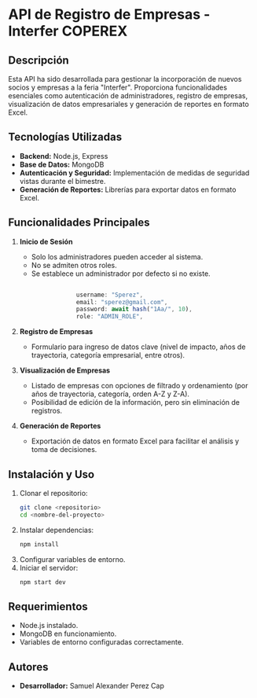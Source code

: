 # API de Registro de Empresas - Interfer COPEREX

## Descripción
Esta API ha sido desarrollada para gestionar la incorporación de nuevos socios y empresas a la feria "Interfer". Proporciona funcionalidades esenciales como autenticación de administradores, registro de empresas, visualización de datos empresariales y generación de reportes en formato Excel.

## Tecnologías Utilizadas
- **Backend:** Node.js, Express
- **Base de Datos:** MongoDB
- **Autenticación y Seguridad:** Implementación de medidas de seguridad vistas durante el bimestre.
- **Generación de Reportes:** Librerías para exportar datos en formato Excel.

## Funcionalidades Principales
1. **Inicio de Sesión**
   - Solo los administradores pueden acceder al sistema.
   - No se admiten otros roles.
   - Se establece un administrador por defecto si no existe.

   ```javascript

                   username: "Sperez",
                   email: "sperez@gmail.com",
                   password: await hash("1Aa/", 10),
                   role: "ADMIN_ROLE",
   ```

2. **Registro de Empresas**
   - Formulario para ingreso de datos clave (nivel de impacto, años de trayectoria, categoría empresarial, entre otros).
   
3. **Visualización de Empresas**
   - Listado de empresas con opciones de filtrado y ordenamiento (por años de trayectoria, categoría, orden A-Z y Z-A).
   - Posibilidad de edición de la información, pero sin eliminación de registros.
   
4. **Generación de Reportes**
   - Exportación de datos en formato Excel para facilitar el análisis y toma de decisiones.

## Instalación y Uso
1. Clonar el repositorio:
   ```bash
   git clone <repositorio>
   cd <nombre-del-proyecto>
   ```
2. Instalar dependencias:
   ```bash
   npm install
   ```
3. Configurar variables de entorno.
4. Iniciar el servidor:
   ```bash
   npm start dev
   ```

## Requerimientos
- Node.js instalado.
- MongoDB en funcionamiento.
- Variables de entorno configuradas correctamente.

## Autores
- **Desarrollador:** Samuel Alexander Perez Cap


